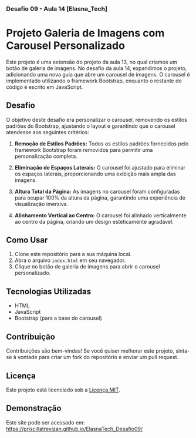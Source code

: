 ### Desafio  09 - Aula 14 [Elasna_Tech]

# Projeto Galeria de Imagens com Carousel Personalizado

Este projeto é uma extensão do projeto da aula 13, no qual criamos um botão de galeria de imagens. No desafio da aula 14, expandimos o projeto, adicionando uma nova guia que abre um carousel de imagens. O carousel é implementado utilizando o framework Bootstrap, enquanto o restante do código é escrito em JavaScript.

## Desafio

O objetivo deste desafio era personalizar o carousel, removendo os estilos padrões do Bootstrap, ajustando o layout e garantindo que o carousel atendesse aos seguintes critérios:

1. **Remoção de Estilos Padrões:** Todos os estilos padrões fornecidos pelo framework Bootstrap foram removidos para permitir uma personalização completa.

2. **Eliminação de Espaços Laterais:** O carousel foi ajustado para eliminar os espaços laterais, proporcionando uma exibição mais ampla das imagens.

3. **Altura Total da Página:** As imagens no carousel foram configuradas para ocupar 100% da altura da página, garantindo uma experiência de visualização imersiva.

4. **Alinhamento Vertical ao Centro:** O carousel foi alinhado verticalmente ao centro da página, criando um design esteticamente agradável.

## Como Usar

1. Clone este repositório para a sua máquina local.
2. Abra o arquivo `index.html` em seu navegador.
3. Clique no botão de galeria de imagens para abrir o carousel personalizado.

## Tecnologias Utilizadas

- HTML
- JavaScript
- Bootstrap (para a base do carousel)

## Contribuição

Contribuições são bem-vindas! Se você quiser melhorar este projeto, sinta-se à vontade para criar um fork do repositório e enviar um pull request.

## Licença

Este projeto está licenciado sob a [Licença MIT](LICENSE).

## Demonstração

Este site pode ser acessado em:  https://priscillatrevizan.github.io/ElasnaTech_Desafio09/


